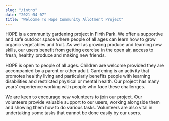 ```yaml
---
slug: "/intro"
date: "2021-04-07"
title: "Welcome To Hope Community Allotment Project"
---
```


HOPE is a community gardening project in Firth Park.  We offer a supportive and safe outdoor space where people of all ages can learn how to grow organic vegetables and fruit. As well as growing produce and learning new skills, our users benefit from getting exercise in the open air, access to fresh, healthy produce and making new friends.

HOPE is open to people of all ages.  Children are welcome provided they are accompanied by a parent or other adult. Gardening is an activity that promotes healthy living and particularly benefits people with learning disabilities and restricted physical or mental health. Our project has many years’ experience working with people who face these challenges.

We are keen to encourage new volunteers to join our project.  Our volunteers provide valuable support to our users, working alongside them and showing them how to do various tasks.  Volunteers are also vital in undertaking some tasks that cannot be done easily by our users.
